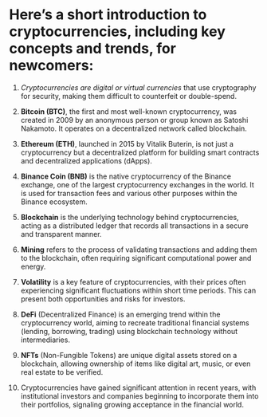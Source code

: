 # Here’s a short introduction to cryptocurrencies, including key concepts and trends, for newcomers:  

1. *Cryptocurrencies are digital or virtual currencies* that use cryptography for security, making them difficult to counterfeit or double-spend.  

2. **Bitcoin (BTC)**, the first and most well-known cryptocurrency, was created in 2009 by an anonymous person or group known as Satoshi Nakamoto. It operates on a decentralized network called blockchain.  

3. **Ethereum (ETH)**, launched in 2015 by Vitalik Buterin, is not just a cryptocurrency but a decentralized platform for building smart contracts and decentralized applications (dApps).  

4. **Binance Coin (BNB)** is the native cryptocurrency of the Binance exchange, one of the largest cryptocurrency exchanges in the world. It is used for transaction fees and various other purposes within the Binance ecosystem.  

5. **Blockchain** is the underlying technology behind cryptocurrencies, acting as a distributed ledger that records all transactions in a secure and transparent manner.  

6. **Mining** refers to the process of validating transactions and adding them to the blockchain, often requiring significant computational power and energy.  

7. **Volatility** is a key feature of cryptocurrencies, with their prices often experiencing significant fluctuations within short time periods. This can present both opportunities and risks for investors.  

8. **DeFi** (Decentralized Finance) is an emerging trend within the cryptocurrency world, aiming to recreate traditional financial systems (lending, borrowing, trading) using blockchain technology without intermediaries.  

9. **NFTs** (Non-Fungible Tokens) are unique digital assets stored on a blockchain, allowing ownership of items like digital art, music, or even real estate to be verified.  

10. Cryptocurrencies have gained significant attention in recent years, with institutional investors and companies beginning to incorporate them into their portfolios, signaling growing acceptance in the financial world.

